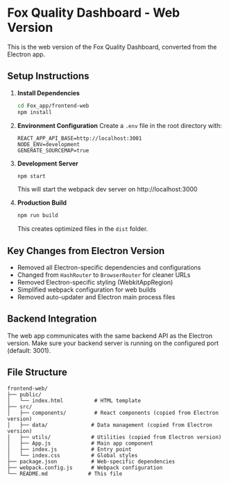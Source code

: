 # Fox Quality Dashboard - Web Version

This is the web version of the Fox Quality Dashboard, converted from the Electron app.

## Setup Instructions

1. **Install Dependencies**
   ```bash
   cd Fox_app/frontend-web
   npm install
   ```

2. **Environment Configuration**
   Create a `.env` file in the root directory with:
   ```
   REACT_APP_API_BASE=http://localhost:3001
   NODE_ENV=development
   GENERATE_SOURCEMAP=true
   ```

3. **Development Server**
   ```bash
   npm start
   ```
   This will start the webpack dev server on http://localhost:3000

4. **Production Build**
   ```bash
   npm run build
   ```
   This creates optimized files in the `dist` folder.

## Key Changes from Electron Version

- Removed all Electron-specific dependencies and configurations
- Changed from `HashRouter` to `BrowserRouter` for cleaner URLs
- Removed Electron-specific styling (WebkitAppRegion)
- Simplified webpack configuration for web builds
- Removed auto-updater and Electron main process files

## Backend Integration

The web app communicates with the same backend API as the Electron version. Make sure your backend server is running on the configured port (default: 3001).

## File Structure

```
frontend-web/
├── public/
│   └── index.html          # HTML template
├── src/
│   ├── components/         # React components (copied from Electron version)
│   ├── data/              # Data management (copied from Electron version)
│   ├── utils/             # Utilities (copied from Electron version)
│   ├── App.js             # Main app component
│   ├── index.js           # Entry point
│   └── index.css          # Global styles
├── package.json           # Web-specific dependencies
├── webpack.config.js      # Webpack configuration
└── README.md             # This file
```
